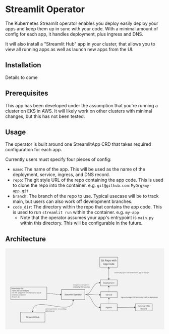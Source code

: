 # Streamlit Operator

The Kubernetes Streamlit operator enables you deploy easily deploy your apps and keep them up in sync with your code.
With a minimal amount of config for each app, it handles deployment, plus ingress and DNS. 

It will also install a "Streamlit Hub" app in your cluster, that allows you to view all running apps as well as launch
new apps from the UI.

## Installation

Details to come

## Prerequisites

This app has been developed under the assumption that you're running a cluster on EKS in AWS. It will likely work on other clusters
with minimal changes, but this has not been tested.

## Usage

The operator is built around one StreamlitApp CRD that takes required configuration for each app. 

Currently users must specify four pieces of config:

- `name`: The name of the app. This will be used as the name of the deployment, service, ingress, and DNS record.
- `repo`: The git style URL of the repo containing the app code. This is used to clone the repo into the container. e.g. `git@github.com:MyOrg/my-app.git`
- `branch`: The branch of the repo to use. Typical usecase will be to track main, but users can also work off development branches.
- `code_dir`: The directory within the repo that contains the app code. This is used to run `streamlit run` within the container. e.g. `my-app` 
  - Note that the operator assumes your app's entrypoint is `main.py` within this directory. This will be configurable in the future.

## Architecture

![Architecture](docs/imgs/architecture.png)

